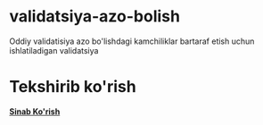 # validatsiya-azo-bolish
Oddiy validatisiya azo bo'lishdagi kamchiliklar bartaraf etish uchun ishlatiladigan validatsiya
# Tekshirib ko'rish
<a href="https://muvozanat.github.io/validatsiya-azo-bolish/"><b>Sinab Ko'rish</b></a>
